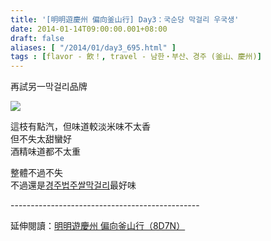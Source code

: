 ```yaml
---
title: '[明明遊慶州 偏向釜山行] Day3：국순당 막걸리 우국생'
date: 2014-01-14T09:00:00.001+08:00
draft: false
aliases: [ "/2014/01/day3_695.html" ]
tags : [flavor - 飲！, travel - 남한・부산、경주 (釜山、慶州)]
---
```


再試另一막걸리品牌  

[![](https://3.bp.blogspot.com/-rKSMfVDZIbg/XCyvgKQ3dGI/AAAAAAAADuE/-YnZ55zOPnsnQyEWoaYcooCvzn9OL1YcQCLcBGAs/s640/74.jpg)](https://3.bp.blogspot.com/-rKSMfVDZIbg/XCyvgKQ3dGI/AAAAAAAADuE/-YnZ55zOPnsnQyEWoaYcooCvzn9OL1YcQCLcBGAs/s1600/74.jpg)

這枝有點汽，但味道較淡米味不太香  
但不失太甜蠻好  
酒精味道都不太重  
  
整體不過不失  
不過還是[경주법주쌀막걸리](http://www.hidie.net/2014/01/day1_3554.html)最好味  
  
\-----------------------------------------------  
  
延伸閱讀：[明明遊慶州 偏向釜山行（8D7N）](http://www.hidie.net/2014/01/8d7n.html)